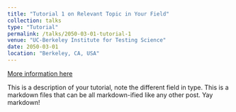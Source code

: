 ```yaml
---
title: "Tutorial 1 on Relevant Topic in Your Field"
collection: talks
type: "Tutorial"
permalink: /talks/2050-03-01-tutorial-1
venue: "UC-Berkeley Institute for Testing Science"
date: 2050-03-01
location: "Berkeley, CA, USA"
---
```


[More information here](http://exampleurl.com)

This is a description of your tutorial, note the different field in type. This is a markdown files that can be all markdown-ified like any other post. Yay markdown!
